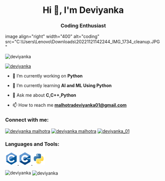 <h1 align="center">Hi 👋, I'm Deviyanka</h1>
<h3 align="center">Coding Enthusiast</h3>
image align="right" width="400" alt="coding" src="C:\Users\Lenovo\Downloads\20221121142244_IMG_1734_cleanup.JPG"
<p align="left"> <img src="https://komarev.com/ghpvc/?username=deviyanka&label=Profile%20views&color=0e75b6&style=flat" alt="deviyanka" /> </p>

<p align="left"> <a href="https://github.com/ryo-ma/github-profile-trophy"><img src="https://github-profile-trophy.vercel.app/?username=deviyanka" alt="deviyanka" /></a> </p>

- 🔭 I’m currently working on **Python**

- 🌱 I’m currently learning **AI and ML Using Python**

- 💬 Ask me about **C,C++,Python**

- 📫 How to reach me **malhotradeviyanka01@gmail.com**

<h3 align="left">Connect with me:</h3>
<p align="left">
<a href="https://linkedin.com/in/deviyanka malhotra" target="blank"><img align="center" src="https://raw.githubusercontent.com/rahuldkjain/github-profile-readme-generator/master/src/images/icons/Social/linked-in-alt.svg" alt="deviyanka malhotra" height="30" width="40" /></a>
<a href="https://fb.com/deviyanka malhotra" target="blank"><img align="center" src="https://raw.githubusercontent.com/rahuldkjain/github-profile-readme-generator/master/src/images/icons/Social/facebook.svg" alt="deviyanka malhotra" height="30" width="40" /></a>
<a href="https://instagram.com/deviyanka_01" target="blank"><img align="center" src="https://raw.githubusercontent.com/rahuldkjain/github-profile-readme-generator/master/src/images/icons/Social/instagram.svg" alt="deviyanka_01" height="30" width="40" /></a>
</p>

<h3 align="left">Languages and Tools:</h3>
<p align="left"> <a href="https://www.cprogramming.com/" target="_blank" rel="noreferrer"> <img src="https://raw.githubusercontent.com/devicons/devicon/master/icons/c/c-original.svg" alt="c" width="40" height="40"/> </a> <a href="https://www.w3schools.com/cpp/" target="_blank" rel="noreferrer"> <img src="https://raw.githubusercontent.com/devicons/devicon/master/icons/cplusplus/cplusplus-original.svg" alt="cplusplus" width="40" height="40"/> </a> <a href="https://www.python.org" target="_blank" rel="noreferrer"> <img src="https://raw.githubusercontent.com/devicons/devicon/master/icons/python/python-original.svg" alt="python" width="40" height="40"/> </a> </p>

<p><img align="left" src="https://github-readme-stats.vercel.app/api/top-langs?username=deviyanka&show_icons=true&locale=en&layout=compact" alt="deviyanka" /></p>

<p>&nbsp;<img align="center" src="https://github-readme-stats.vercel.app/api?username=deviyanka&show_icons=true&locale=en" alt="deviyanka" /></p>

